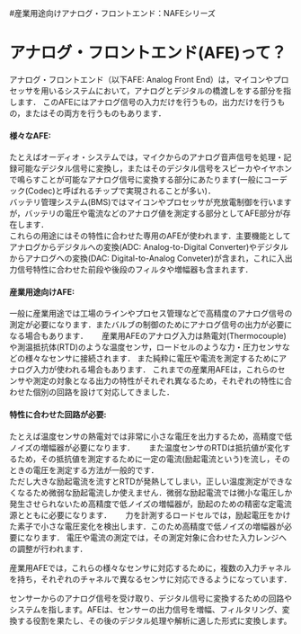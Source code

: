 #産業用途向けアナログ・フロントエンド：NAFEシリーズ

# アナログ・フロントエンド(AFE)って？

アナログ・フロントエンド（以下AFE: Analog Front End）は，マイコンやプロセッサを用いるシステムにおいて，アナログとデジタルの橋渡しをする部分を指します．
このAFEにはアナログ信号の入力だけを行うもの，出力だけを行うもの，またはその両方を行うものもあります．

#### 様々なAFE:
たとえばオーディオ・システムでは，マイクからのアナログ音声信号を処理・記録可能なデジタル信号に変換し，またはそのデジタル信号をスピーカやイヤホンで鳴らすことが可能なアナログ信号に変換する部分にあたります(一般にコーデック(Codec)と呼ばれるチップで実現されることが多い)．  
バッテリ管理システム(BMS)ではマイコンやプロセッサが充放電制御を行いますが，バッテリの電圧や電流などのアナログ値を測定する部分としてAFE部分が存在します．  
これらの用途にはその特性に合わせた専用のAFEが使われます．主要機能としてアナログからデジタルへの変換(ADC: Analog-to-Digital Converter)やデジタルからアナログへの変換(DAC: Digital-to-Analog Conveter)が含まれ，これに入出力信号特性に合わせた前段や後段のフィルタや増幅器も含まれます．

#### 産業用途向けAFE:
一般に産業用途では工場のラインやプロセス管理などで高精度のアナログ信号の測定が必要になります．またバルブの制御のためにアナログ信号の出力が必要になる場合もあります．　　
産業用AFEのアナログ入力は熱電対(Thermocouple)や測温抵抗体(RTD)のような温度センサ，ロードセルのような力・圧力センサなどの様々なセンサに接続されます．
また純粋に電圧や電流を測定するためにアナログ入力が使われる場合もあります．
これまでの産業用AFEは，これらのセンサや測定の対象となる出力の特性がそれぞれ異なるため，それぞれの特性に合わせた個別の回路を設けて対応してきました．  

#### 特性に合わせた回路が必要:
たとえば温度センサの熱電対では非常に小さな電圧を出力するため，高精度で低ノイズの増幅器が必要になります．　　
また温度センサのRTDは抵抗値が変化するため，その抵抗値を測定するために一定の電流(励起電流という)を流し，そのときの電圧を測定する方法が一般的です．  
ただし大きな励起電流を流すとRTDが発熱してしまい，正しい温度測定ができなくなるため微弱な励起電流しか使えません．微弱な励起電流では微小な電圧しか発生させられないため高精度で低ノイズの増幅器が，励起のための精密な定電流源とともに必要になります．　　
力を計測するロードセルでは，励起電圧をかけた素子で小さな電圧変化を検出します．このため高精度で低ノイズの増幅器が必要になります．
電圧や電流の測定では，その測定対象に合わせた入力レンジへの調整が行われます．





産業用AFEでは，これらの様々なセンサに対応するために，複数の入力チャネルを持ち，それぞれのチャネルで異なるセンサに対応できるようになっています．


センサーからのアナログ信号を受け取り、デジタル信号に変換するための回路やシステムを指します。AFEは、センサーの出力信号を増幅、フィルタリング、変換する役割を果たし、その後のデジタル処理や解析に適した形式に変換します。
